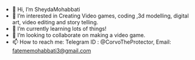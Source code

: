- 👋 Hi, I’m SheydaMohabbati
- 👀 I’m interested in Creating Video games, coding ,3d modelling, digital art, video editing and story telling.
- 🌱 I’m currently learning lots of things!
- 💞️ I’m looking to collaborate on making a video game.
- 📫 How to reach me: Telegram ID : @CorvoTheProtector, Email: fatememohabbati3@gmail.com
<!---
SheydaMohabbati/SheydaMohabbati is a ✨ special ✨ repository because its `README.md` (this file) appears on your GitHub profile.
You can click the Preview link to take a look at your changes.
--->

